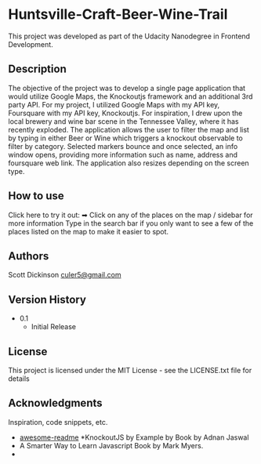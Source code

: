 # Huntsville-Craft-Beer-Wine-Trail
This project was developed as part of the Udacity Nanodegree in Frontend Development.

## Description

The objective of the project was to develop a single page application that would utilize Google Maps, the Knockoutjs framework and an additional 3rd party API. For my project, I utilized Google Maps with my API key, Foursquare with my API key, Knockoutjs. For inspiration, I drew upon the local brewery and wine bar scene in the Tennessee Valley, where it has recently exploded. The application allows the user to filter the map and list by typing in either Beer or Wine which triggers a knockout observable to filter by category. Selected markers bounce and once selected, an info window opens, providing more information such as name, address and foursquare web link. The application also resizes depending on the screen type. 

## How to use
Click here to try it out: ➡ 
Click on any of the places on the map / sidebar for more information
Type in the search bar if you only want to see a few of the places listed on the map to make it easier to spot.


## Authors

Scott Dickinson
culer5@gmail.com

## Version History

* 0.1
    * Initial Release

## License

This project is licensed under the MIT License - see the LICENSE.txt file for details

## Acknowledgments

Inspiration, code snippets, etc.
* [awesome-readme](https://github.com/matiassingers/awesome-readme)
*KnockoutJS by Example by Book by Adnan Jaswal
* A Smarter Way to Learn Javascript Book by Mark Myers.
* 
